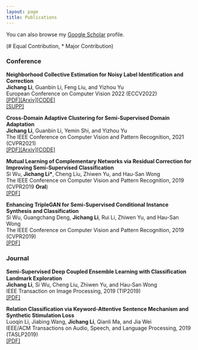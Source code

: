 ```yaml
---
layout: page
title: Publications
---
```


You can also browse my <a href="https://scholar.google.com/citations?user=b8K5vcMAAAAJ" target="_blank">Google Scholar</a> profile.
<br />

(# Equal Contribution, * Major Contribution)<br />

<h3>
    <a name='Conference'></a>Conference
</h3>

<div class="media">
    <div class="media-body">
       <p class="media-heading">
          <strong>Neighborhood Collective Estimation for Noisy Label Identification and Correction</strong><br />
          <b>Jichang Li</b>, Guanbin Li, Feng Liu, and Yizhou Yu<br />
          European Conference on Computer Vision 2022 (ECCV2022)<br /> 
          <a href="https://www.ecva.net/papers/eccv_2022/papers_ECCV/papers/136840126.pdf">[PDF]</a><a href="https://arxiv.org/abs/2208.03207">[Arxiv]</a><a href="https://github.com/lijichang/LNL-NCE">[CODE]</a><br /><a href="[https://github.com/lijichang/LNL-NCE](https://www.ecva.net/papers/eccv_2022/papers_ECCV/papers/136840126-supp.pdf)">[SUPP]</a><br />
       </p>
    </div>
</div>



<div class="media">
    <div class="media-body">
       <p class="media-heading">
          <strong>Cross-Domain Adaptive Clustering for Semi-Supervised Domain Adaptation</strong><br />
          <b>Jichang Li</b>, Guanbin Li, Yemin Shi, and Yizhou Yu<br />
          The IEEE Conference on Computer Vision and Pattern Recognition, 2021 (CVPR2021)<br />
          <a href="https://openaccess.thecvf.com/content/CVPR2021/html/Li_Cross-Domain_Adaptive_Clustering_for_Semi-Supervised_Domain_Adaptation_CVPR_2021_paper.html">[PDF]</a><a href="https://arxiv.org/abs/2104.09415">[Arxiv]</a><a href="https://github.com/lijichang/CVPR2021-SSDA">[CODE]</a><br />
       </p>
    </div>
</div>


<div class="media">
    <div class="media-body">
       <p class="media-heading">
          <strong>Mutual Learning of Complementary Networks via Residual Correction for Improving Semi-Supervised Classification</strong><br />
          Si Wu, <b>Jichang Li*</b>, Cheng Liu, Zhiwen Yu, and Hau-San Wong<br />
          The IEEE Conference on Computer Vision and Pattern Recognition, 2019 (CVPR2019 <b>Oral</b>)<br />
          <a href="http://openaccess.thecvf.com/content_CVPR_2019/papers/Wu_Mutual_Learning_of_Complementary_Networks_via_Residual_Correction_for_Improving_CVPR_2019_paper.pdf">[PDF]</a><br />
       </p>
    </div>
</div>

<div class="media">
    <div class="media-body">
       <p class="media-heading">
          <strong>Enhancing TripleGAN for Semi-Supervised Conditional Instance Synthesis and Classification</strong><br />
          Si Wu, Guangchang Deng, <b>Jichang Li</b>, Rui Li, Zhiwen Yu, and Hau-San Wong<br />
          The IEEE Conference on Computer Vision and Pattern Recognition, 2019 (CVPR2019)<br />
          <a href="http://openaccess.thecvf.com/content_CVPR_2019/papers/Wu_Enhancing_TripleGAN_for_Semi-Supervised_Conditional_Instance_Synthesis_and_Classification_CVPR_2019_paper.pdf">[PDF]</a><br />
       </p>
    </div>
</div>

<h3>
    <a name='Journal'></a>Journal
</h3>

<div class="media">
    <div class="media-body">
       <p class="media-heading">
          <strong>Semi-Supervised Deep Coupled Ensemble Learning with Classiﬁcation Landmark Exploration</strong><br />
          <b>Jichang Li</b>, Si Wu, Cheng Liu, Zhiwen Yu, and Hau-San Wong<br />
          IEEE Transaction on Image Processing, 2019 (TIP2019)<br />
           <a href="https://ieeexplore.ieee.org/abstract/document/8796363">[PDF]</a><br />
       </p>
    </div>
</div>

<div class="media">
    <div class="media-body">
       <p class="media-heading">
          <strong>Relation Classification via Keyword-Attentive Sentence Mechanism and Synthetic Stimulation Loss</strong><br />
          Luoqin Li, Jiabing Wang, <b>Jichang Li</b>, Qianli Ma, and Jia Wei<br />
          IEEE/ACM Transactions on Audio, Speech, and Language Processing, 2019 (TASLP2019)<br />
          <a href="https://ieeexplore.ieee.org/abstract/document/8733064">[PDF]</a><br />
       </p>
    </div>
</div>



